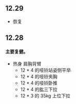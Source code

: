 


## 12.29
* 恢复

## 12.28
#### 主要复健。
* 热身 肩胸背臂
    * 12 * 4 的哑铃站姿侧平举
    * 12 * 4 的哑铃夹胸
    * 12 * 4 的哑铃卧推
    * 12 * 4 的肱三下拉
    * 12 * 3 的 35kg 上位下拉
